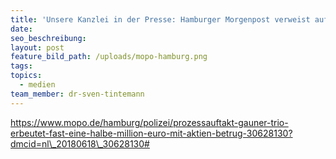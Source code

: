 ```yaml
---
title: 'Unsere Kanzlei in der Presse: Hamburger Morgenpost verweist auf unseren Blog'
date:
seo_beschreibung:
layout: post
feature_bild_path: /uploads/mopo-hamburg.png
tags:
topics:
  - medien
team_member: dr-sven-tintemann
---
```


https://www.mopo.de/hamburg/polizei/prozessauftakt-gauner-trio-erbeutet-fast-eine-halbe-million-euro-mit-aktien-betrug-30628130?dmcid=nl\_20180618\_30628130#
